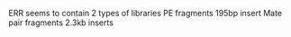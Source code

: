 ERR seems to contain 2 types of libraries
PE fragments 195bp insert
Mate pair fragments 2.3kb inserts